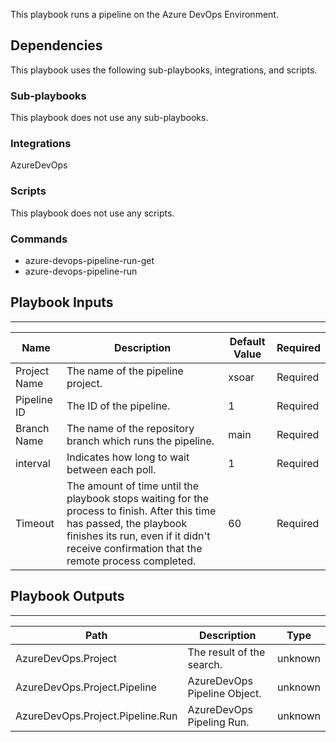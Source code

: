 This playbook runs a pipeline on the Azure DevOps Environment.

## Dependencies

This playbook uses the following sub-playbooks, integrations, and scripts.

### Sub-playbooks

This playbook does not use any sub-playbooks.

### Integrations

AzureDevOps

### Scripts

This playbook does not use any scripts.

### Commands

* azure-devops-pipeline-run-get
* azure-devops-pipeline-run

## Playbook Inputs

---

| **Name** | **Description** | **Default Value** | **Required** |
| --- | --- | --- | --- |
| Project Name | The name of the pipeline project. | xsoar | Required |
| Pipeline ID | The ID of the pipeline. | 1 | Required |
| Branch Name | The name of the repository branch which runs the pipeline. | main | Required |
| interval | Indicates how long to wait between each poll. | 1 | Required |
| Timeout | The amount of time until the playbook stops waiting for the process to finish. After this time has passed, the playbook finishes its run, even if it didn't receive confirmation that the remote process completed. | 60 | Required |

## Playbook Outputs

---

| **Path** | **Description** | **Type** |
| --- | --- | --- |
| AzureDevOps.Project | The result of the search. | unknown |
| AzureDevOps.Project.Pipeline | AzureDevOps Pipeline Object. | unknown |
| AzureDevOps.Project.Pipeline.Run | AzureDevOps Pipeling Run. | unknown |
